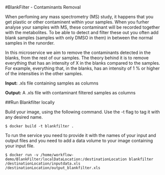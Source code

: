 #BlankFilter - Contaminants Removal

When perfoming any mass spectrometry (MS) study, it happens that you get plastic or other contaminent within your samples. When you furher analyse your samples with MS, these contaminant will be recorded together with the metabolites. To be able to detect and filter these out you often add blank samples (samples with only DMSO in them)  in between the normal samples in the runorder.

In this microservice we aim to remove the contaminants detected in the blanks, from the rest of our samples. The theory behind it is to remove everything that has an intensity of X in the blanks compared to the samples. For example, everything that, in the blanks, has an intensity of 1 % or higher of the intensities in the other samples.

**Input:** .xls file containing samples as columns

**Output:** A .xls file with contaminant filtered samples as columns

##Run Blankfilter locally

Build your image, using the following command. Use the -t flag to tag it with any desired name.

```
$ docker build -t blankfilter .
```
To run the service you need to provide it with the names of your input and output files and you need to add a data volume to your image containing your input file. 

```
$ docker run -v /home/workflow-demo/BlankFilter/localDataLocation:/destinationLocation blankfilter /destinationLocation/inputdata.xls /destinationLocation/output_blankfilter.xls
```
